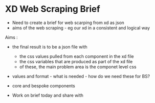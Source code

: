 # XD Web Scraping Brief

- Need to create a brief for web scarping from xd as json
-   aims of the web scraping - eg our xd in a consistent and logical way

Aims :
-  the final result is to be a json file with
   -  the css values pulled from each component in the xd file
   -  the css variables that are produced as part of the xd file
   - of these, the main problem area is the componet level css

-   values and format - what is needed - how do we need these for BS?
-   core and bespoke components
- Work on brief today and share with
